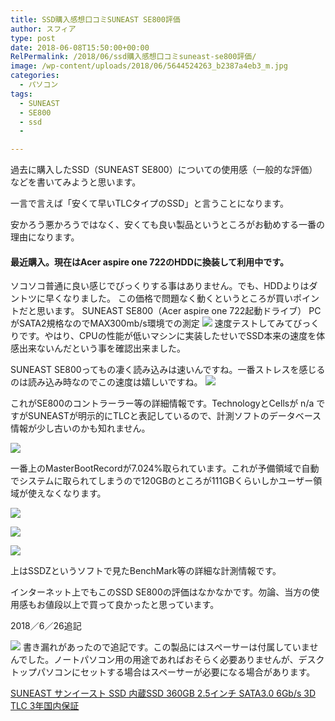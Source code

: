 ```yaml
---
title: SSD購入感想口コミSUNEAST SE800評価
author: スフィア
type: post
date: 2018-06-08T15:50:00+00:00
RelPermalink: /2018/06/ssd購入感想口コミsuneast-se800評価/
image: /wp-content/uploads/2018/06/5644524263_b2387a4eb3_m.jpg
categories:
  - パソコン
tags:
  - SUNEAST
  - SE800
  - ssd
  - 

---
```

過去に購入したSSD（SUNEAST SE800）についての使用感（一般的な評価）などを書いてみようと思います。

一言で言えば「安くて早いTLCタイプのSSD」と言うことになります。

安かろう悪かろうではなく、安くても良い製品というところがお勧めする一番の理由になります。

#### 最近購入。現在はAcer aspire one 722のHDDに換装して利用中です。

ソコソコ普通に良い感じでびっくりする事はありません。でも、HDDよりはダントツに早くなりました。
この価格で問題なく動くというところが買いポイントだと思います。
SUNEAST SE800（Acer aspire one 722起動ドライブ） PCがSATA2規格なのでMAX300mb/s環境での測定
![](https://sumaho.tk/wp-content/uploads/2018/06/evest800.png)
速度テストしてみてびっくりです。やはり、CPUの性能が低いマシンに実装したせいでSSD本来の速度を体感出来ないんだという事を確認出来ました。

SUNEAST SE800ってもの凄く読み込みは速いんですね。一番ストレスを感じるのは読み込み時なのでこの速度は嬉しいですね。
![](https://sumaho.tk/wp-content/uploads/2018/06/o0418043814214415429.png)

これがSE800のコントラーラー等の詳細情報です。TechnologyとCellsが n/a ですがSUNEASTが明示的にTLCと表記しているので、計測ソフトのデータベース情報が少し古いのかも知れません。

![](https://sumaho.tk/wp-content/uploads/2018/06/se800_02-1.png)

一番上のMasterBootRecordが7.024%取られています。これが予備領域で自動でシステムに取られてしまうので120GBのところが111GBくらいしかユーザー領域が使えなくなります。

![](https://sumaho.tk/wp-content/uploads/2018/06/se800_03.png)

![](https://sumaho.tk/wp-content/uploads/2018/06/se800_04.png)

![](https://sumaho.tk/wp-content/uploads/2018/06/se800_05.png)

上はSSDZというソフトで見たBenchMark等の詳細な計測情報です。

インターネット上でもこのSSD SE800の評価はなかなかです。勿論、当方の使用感もお値段以上で買って良かったと思っています。

2018／6／26追記

![](https://sumaho.tk/wp-content/uploads/2018/06/nacky1-150x150.jpg)
書き漏れがあったので追記です。この製品にはスペーサーは付属していませんでした。ノートパソコン用の用途であればおそらく必要ありませんが、デスクトップパソコンにセットする場合はスペーサーが必要になる場合があります。

<a href="https://amzn.to/2K3LowM" target="_blank" rel="noopener noreferrer">SUNEAST サンイースト SSD 内蔵SSD 360GB 2.5インチ SATA3.0 6Gb/s 3D TLC 3年国内保証</a>